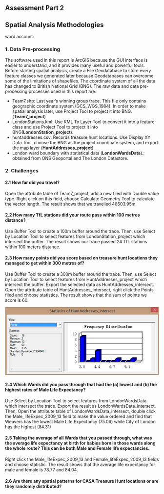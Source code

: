 Assessment Part 2
-----------------

Spatial Analysis Methodologies
-----------------------------------------------

word account:

### 1. Data Pre-processing

The software used in this report is ArcGIS because the GUI interface is easier to understand, and it provides many useful and powerful tools. Before starting spatial analysis, create a File Geodatabase to store every feature classes we generated later because Geodatabases can overcome some of the limitations of shapefiles. The coordinate system of all the data has changed to British National Grid (BNG). The raw data and data pre-processing processes used in this report are:

- Team7.shp: Last year’s winning group trace. This file only contains geographic coordinate system (GCS_WGS_1984). In order to make spatial analysis later, use Project Tool to project it into BNG. (**Team7_project**)
- LondonStations.kml: Use KML To Layer Tool to convert it into a feature class and use Project Tool to project it into BNG(**LondonStation_project**). 
- huntaddresses.csv: Records treasure hunt locations. Use Display XY Data Tool, choose the BNG as the project coordinate system, and export the map layer (**HuntAddresses_project**)
- London ward boundary with statistical data (**LondonWardsData**).: obtained from ONS Geoportal and The London Datastore. 

### 2.	Challenges

#### 2.1 How far did you travel?

Open the attribute table of Team7_project, add a new filed with Double value type. Right click on this field, choose Calculate Geometry Tool to calculate the vector length. The result shows that we travelled 46603.95m. 


#### 2.2 How many TfL stations did your route pass within 100 metres distance?

Use Buffer Tool to create a 100m buffer around the trace. Then, use Select by Location Tool to select features from LondonStation_project which intersect the buffer. The result shows our trace passed 24 TfL stations within 100 meters distance.

#### 2.3 How many points did you score based on treasure hunt locations they managed to get within 300 metres of? 

Use Buffer Tool to create a 300m buffer around the trace. Then, use Select by Location Tool to select features from HuntAddresses_project which intersect the buffer. Export the selected data as HuntAddresses_intersect. Open the attribute table of HuntAddresses_intersect, right click the Points filed and choose statistics. The result shows that the sum of points we score is 60.

![](figure/2.png)

#### 2.4 Which Wards did you pass through that had the (a) lowest and (b) the highest rates of Male Life Expectancy?

Use Select by Location Tool to select features from LondonWardsData which intersect the trace. Export the result as LondonWardsData_intersect. Then, Open the attribute table of LondonWardsData_intersect, double click the Male_lifeExpec_2009_13 field to make the value ordered and find that Weavers has the lowest Male Life Expectancy (75.06) while City of London has the highest (84.31)

#### 2.5 Taking the average of all Wards that you passed through, what was the average life expectancy at birth for babies born in those wards along the whole route? This can be both Male and Female life expectancies.

Right click the Male_lifeExpec_2009_13 and Female_lifeExpec_2009_13 fields and choose statistic. The result shows that the average life expectancy for male and female is 78.77 and 84.04.

#### 2.6 Are there any spatial patterns for CASA Treasure Hunt locations or are they randomly distributed?
